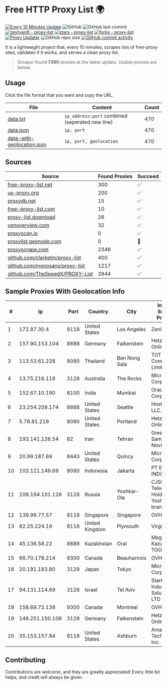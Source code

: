 
# Free HTTP Proxy List 🌍

[![Every 10 Minutes Update](https://github.com/mertguvencli/http-proxy-list/actions/workflows/main.yml/badge.svg?branch=main)](https://github.com/mertguvencli/http-proxy-list/actions/workflows/main.yml)
![GitHub](https://img.shields.io/github/license/mertguvencli/http-proxy-list)
![GitHub last commit](https://img.shields.io/github/last-commit/mertguvencli/http-proxy-list)
[![zevtyardt - proxy-list](https://img.shields.io/static/v1?label=zevtyardt&message=proxy-list&color=blue&logo=github)](https://github.com/zevtyardt/proxy-list "Go to GitHub repo")
[![stars - proxy-list](https://img.shields.io/github/stars/zevtyardt/proxy-list?style=social)](https://github.com/zevtyardt/proxy-list)
[![forks - proxy-list](https://img.shields.io/github/forks/zevtyardt/proxy-list?style=social)](https://github.com/zevtyardt/proxy-list)
[![Proxy Updater](https://github.com/zevtyardt/proxy-list/workflows/Proxy%20Updater/badge.svg)](https://github.com/zevtyardt/proxy-list/actions?query=workflow:"Proxy+Updater")
![GitHub repo size](https://img.shields.io/github/repo-size/zevtyardt/proxy-list)
[![GitHub commit activity](https://img.shields.io/github/commit-activity/m/zevtyardt/proxy-list?logo=commits)](https://github.com/zevtyardt/proxy-list/commits/main)

It is a lightweight project that, every 10 minutes, scrapes lots of free-proxy sites, validates if it works, and serves a clean proxy list.

> Scraper found **7390** proxies at the latest update. Usable proxies are below.

## Usage

Click the file format that you want and copy the URL.

|File|Content|Count|
|----|-------|-----|
|[data.txt](https://raw.githubusercontent.com/mertguvencli/http-proxy-list/main/proxy-list/data.txt)|`ip_address:port` combined (seperated new line)|470|
|[data.json](https://raw.githubusercontent.com/mertguvencli/http-proxy-list/main/proxy-list/data.json)|`ip, port`|470|
|[data-with-geolocation.json](https://raw.githubusercontent.com/mertguvencli/http-proxy-list/main/proxy-list/data-with-geolocation.json)|`ip, port, geolocation`|470|

## Sources

|Source|Found Proxies|Succeed|
|------|-------------|-------|
|[free-proxy-list.net](https://free-proxy-list.net)|300|✅|
|[us-proxy.org](https://www.us-proxy.org)|200|✅|
|[proxydb.net](http://proxydb.net)|15|✅|
|[free-proxy-list.com](https://free-proxy-list.com/?page=&port=&type%5B%5D=http&type%5B%5D=https&up_time=0&search=Search)|10|✅|
|[proxy-list.download](https://www.proxy-list.download/HTTP)|26|✅|
|[vpnoverview.com](https://vpnoverview.com/privacy/anonymous-browsing/free-proxy-servers)|32|✅|
|[proxyscan.io](https://www.proxyscan.io)|0|✅|
|[proxylist.geonode.com](https://proxylist.geonode.com/api/proxy-list?limit=300&page=1&sort_by=lastChecked&sort_type=desc&protocols=http,https)|0|🚫|
|[proxyscrape.com](https://api.proxyscrape.com/v2/?request=displayproxies&protocol=http&timeout=10000&country=all&ssl=all&anonymity=all)|2346|✅|
|[github.com/clarketm/proxy-list](https://raw.githubusercontent.com/clarketm/proxy-list/master/proxy-list-raw.txt)|400|✅|
|[github.com/monosans/proxy-list](https://raw.githubusercontent.com/monosans/proxy-list/main/proxies/http.txt)|1217|✅|
|[github.com/TheSpeedX/PROXY-List](https://raw.githubusercontent.com/TheSpeedX/PROXY-List/master/http.txt)|2844|✅|


## Sample Proxies With Geolocation Info

|#|Ip|Port|Country|City|Internet Service Provider|
|-|--|----|-------|----|-------------------------|
|1|172.87.30.4|8118|United States|Los Angeles|Zenlayer Inc|
|2|157.90.153.104|8888|Germany|Falkenstein|Hetzner Online GmbH|
|3|113.53.61.228|8080|Thailand|Ban Nong Sala|TOT Public Company Limited|
|4|13.75.216.118|3128|Australia|The Rocks|Microsoft Corporation|
|5|152.67.10.190|8100|India|Mumbai|Oracle Corporation|
|6|23.254.209.174|8888|United States|Seattle|Hostwinds LLC.|
|7|5.78.81.219|8080|United States|Portland|Hetzner Online GmbH|
|8|193.141.126.54|82|Iran|Tehran|Green Web Samaneh Novin Co Ltd|
|9|20.99.187.69|8443|United States|Quincy|Microsoft Corporation|
|10|103.121.149.69|8080|Indonesia|Jakarta|PT EMERIO INDONESIA|
|11|109.194.101.128|3128|Russia|Yoshkar-Ola|CJSC "ER-Telecom Holding" Yoshkar-Ola branch|
|12|139.99.77.57|8118|Singapore|Singapore|OVH SAS|
|13|82.25.224.19|8118|United Kingdom|Plymouth|Virgin Media|
|14|45.136.58.22|8888|Kazakhstan|Oral|Megahost Kazakhstan TOO|
|15|66.70.178.214|9300|Canada|Beauharnois|OVH SAS|
|16|20.191.183.80|3129|Japan|Tokyo|Microsoft Corporation|
|17|94.131.114.69|3128|Israel|Tel Aviv|Stark Industries Solutions LTD|
|18|158.69.72.138|9300|Canada|Montreal|OVH SAS|
|19|148.251.150.106|3128|Germany|Falkenstein|Hetzner Online GmbH|
|20|35.153.157.84|8118|United States|Ashburn|Amazon Technologies Inc.|



## Contributing

Contributions are welcome, and they are greatly appreciated! Every
little bit helps, and credit will always be given.

